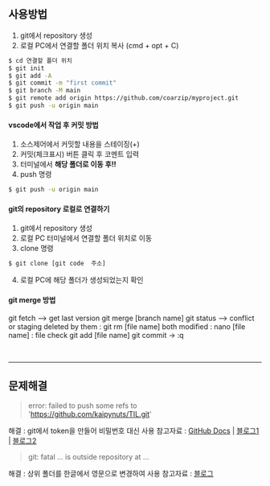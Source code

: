## 사용방법
1. git에서 repository 생성
2. 로컬 PC에서 연결할 폴더 위치 복사 (cmd + opt + C)
```bash
$ cd 연결할 폴더 위치
$ git init
$ git add -A
$ git commit -m "first commit"
$ git branch -M main
$ git remote add origin https://github.com/coarzip/myproject.git
$ git push -u origin main 
```

#### vscode에서 작업 후 커밋 방법
1. 소스제어에서 커밋할 내용을 스테이징(+)
2. 커밋(체크표시) 버튼 클릭 후 코멘트 입력
3. 터미널에서 **해당 폴더로 이동 후!!** 
4. push 명령
```bash
$ git push -u origin main
```

#### git의 repository 로컬로 연결하기
1. git에서 repository 생성
2. 로컬 PC 터미널에서 연결할 폴더 위치로 이동
3. clone 명령
```bash
$ git clone [git code  주소]
```
4. 로컬 PC에 해당 폴더가 생성되었는지 확인


#### git merge 방법
git fetch --> get last version
git merge [branch name]
git status  --> conflict or staging
    deleted by them : git rm [file name]
    both modified : 
        nano [file name] : file check
        git add [file name]
git commit -> :q


<br>

-----
## 문제해결

> error: failed to push some refs to 'https://github.com/kaipynuts/TIL.git'

해결 : git에서 token을 만들어 비밀번호 대신 사용
참고자료 : [GitHub Docs](https://docs.github.com/en/authentication/keeping-your-account-and-data-secure/creating-a-personal-access-token) | [블로그1](https://shinye0213.tistory.com/105) | [블로그2](https://hyeo-noo.tistory.com/184)


> git: fatal ... is outside repository at ...

해결 : 상위 폴더를 한글에서 영문으로 변경하여 사용
참고자료 : [블로그](https://gyong0117.tistory.com/entry/M1-%EB%A7%A5%EB%B6%81-Git-fatal-is-outside-repository-at-%EC%98%A4%EB%A5%98-%ED%95%B4%EA%B2%B0)